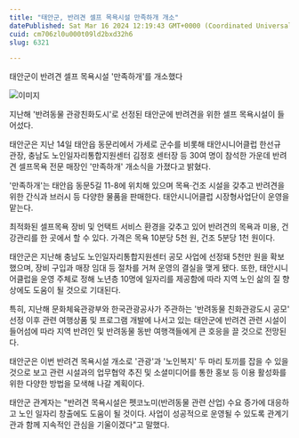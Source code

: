 ```yaml
---
title: "태안군, 반려견 셀프 목욕시설 만족하개 개소"
datePublished: Sat Mar 16 2024 12:19:43 GMT+0000 (Coordinated Universal Time)
cuid: cm706zl0u000t09ld2bxd32h6
slug: 6321

---
```



태안군이 반려견 셀프 목욕시설 '만족하개'를 개소했다

![이미지](https://cdn.hashnode.com/res/hashnode/image/upload/v1739260822752/f5b1b183-3ad9-4812-a07f-de7ee537cffe.jpeg)

지난해 '반려동물 관광친화도시'로 선정된 태안군에 반려견을 위한 셀프 목욕시설이 들어섰다.

태안군은 지난 14일 태안읍 동문리에서 가세로 군수를 비롯해 태안시니어클럽 한선규 관장, 충남도 노인일자리통합지원센터 김정호 센터장 등 30여 명이 참석한 가운데 반려견 셀프목욕 전문 매장인 '만족하개' 개소식을 가졌다고 밝혔다.

'만족하개'는 태안읍 동문5길 11-8에 위치해 있으며 목욕·건조 시설을 갖추고 반려견을 위한 간식과 브러시 등 다양한 물품을 판매한다. 태안시니어클럽 시장형사업단이 운영을 맡는다.

최적화된 셀프목욕 장비 및 언택트 서비스 환경을 갖추고 있어 반려견의 목욕과 미용, 건강관리를 한 곳에서 할 수 있다. 가격은 목욕 10분당 5천 원, 건조 5분당 1천 원이다.

태안군은 지난해 충남도 노인일자리통합지원센터 공모 사업에 선정돼 5천만 원을 확보했으며, 장비 구입과 매장 임대 등 절차를 거쳐 운영의 결실을 맺게 됐다. 또한, 태안시니어클럽을 운영 주체로 정해 노년층 10명에 일자리를 제공함에 따라 지역 노인 삶의 질 향상에도 도움이 될 것으로 기대된다.

특히, 지난해 문화체육관광부와 한국관광공사가 주관하는 '반려동물 친화관광도시 공모' 선정 이후 관련 여행상품 및 프로그램 개발에 나서고 있는 태안군에 반려견 관련 시설이 들어섬에 따라 지역 반려인 및 반려동물 동반 여행객들에게 큰 호응을 끌 것으로 전망된다.

태안군은 이번 반려견 목욕시설 개소로 '관광'과 '노인복지' 두 마리 토끼를 잡을 수 있을 것으로 보고 관련 시설과의 업무협약 추진 및 소셜미디어를 통한 홍보 등 이용 활성화를 위한 다양한 방법을 모색해 나갈 계획이다.

태안군 관계자는 "반려견 목욕시설은 펫코노미(반려동물 관련 산업) 수요 증가에 대응하고 노인 일자리 창출에도 도움이 될 것이다. 사업이 성공적으로 운영될 수 있도록 관계기관과 함께 지속적인 관심을 기울이겠다"고 말했다.